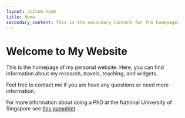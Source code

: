 ```yaml
---
layout: custom-home
title: Home
secondary_content: This is the secondary content for the homepage. 
---
```


# Welcome to My Website

This is the homepage of my personal website. Here, you can find information about my research, travels, teaching, and widgets.


Feel free to contact me if you are have any questions or need more information.

For more information about doing a PhD at the National University of Singapore see [this pamphlet](/images/NUS_PhD_2025.pdf).
